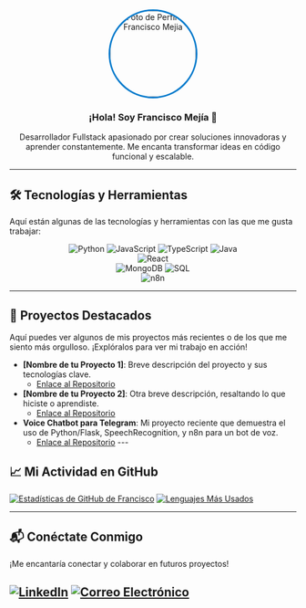 <div align="center">
  <img src="https://avatars.githubusercontent.com/u/FranJMD0508?v=4" alt="Foto de Perfil de Francisco Mejia" style="border-radius: 50%; width: 150px; height: 150px; object-fit: cover; border: 3px solid #007ACC;" />
  <h3>¡Hola! Soy Francisco Mejía 👋</h3>
  <p>Desarrollador Fullstack apasionado por crear soluciones innovadoras y aprender constantemente. Me encanta transformar ideas en código funcional y escalable.</p>
</div>

---

## 🛠️ Tecnologías y Herramientas

Aquí están algunas de las tecnologías y herramientas con las que me gusta trabajar:

<p align="center">
  <img src="https://img.shields.io/badge/Python-3670A0?style=for-the-badge&logo=python&logoColor=ffdd54" alt="Python" />
  <img src="https://img.shields.io/badge/JavaScript-F7DF1E?style=for-the-badge&logo=javascript&logoColor=black" alt="JavaScript" />
  <img src="https://img.shields.io/badge/TypeScript-3178C6?style=for-the-badge&logo=typescript&logoColor=white" alt="TypeScript" />
  <img src="https://img.shields.io/badge/Java-007396?style=for-the-badge&logo=java&logoColor=white" alt="Java" />
  <br/>
  <img src="https://img.shields.io/badge/React-61DAFB?style=for-the-badge&logo=react&logoColor=white" alt="React" />
  <br/>
  <img src="https://img.shields.io/badge/MongoDB-47A248?style=for-the-badge&logo=mongodb&logoColor=white" alt="MongoDB" />
  <img src="https://img.shields.io/badge/SQL-4479A1?style=for-the-badge&logo=postgresql&logoColor=white" alt="SQL" /> <br/>
  <img src="https://img.shields.io/badge/n8n-FF5733?style=for-the-badge&logo=n8n&logoColor=white" alt="n8n" />
</p>

---

## 🚀 Proyectos Destacados

Aquí puedes ver algunos de mis proyectos más recientes o de los que me siento más orgulloso. ¡Explóralos para ver mi trabajo en acción!

-   **[Nombre de tu Proyecto 1]**: Breve descripción del proyecto y sus tecnologías clave.
    * [Enlace al Repositorio](https://github.com/FranciscoMejia/tu-repo-1)
-   **[Nombre de tu Proyecto 2]**: Otra breve descripción, resaltando lo que hiciste o aprendiste.
    * [Enlace al Repositorio](https://github.com/FranciscoMejia/tu-repo-2)
-   **Voice Chatbot para Telegram**: Mi proyecto reciente que demuestra el uso de Python/Flask, SpeechRecognition, y n8n para un bot de voz.
    * [Enlace al Repositorio](https://github.com/FranciscoMejia/tu-repo-chatbot) ---

## 📈 Mi Actividad en GitHub

[![Estadísticas de GitHub de Francisco](https://github-readme-stats.vercel.app/api?username=FranciscoMejia&show_icons=true&theme=radical)](https://github.com/FranciscoMejia)
[![Lenguajes Más Usados](https://github-readme-stats.vercel.app/api/top-langs/?username=FranciscoMejia&layout=compact&theme=radical)](https://github.com/FranciscoMejia)

---

## 📬 Conéctate Conmigo

¡Me encantaría conectar y colaborar en futuros proyectos!

[![LinkedIn](https://img.shields.io/badge/LinkedIn-0077B5?style=for-the-badge&logo=linkedin&logoColor=white)](https://linkedin.com/in/tu_perfil_de_linkedin)
[![Correo Electrónico](https://img.shields.io/badge/Email-D14836?style=for-the-badge&logo=gmail&logoColor=white)](mailto:tu.email@example.com)
---

</div>
